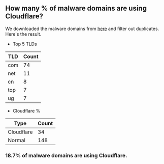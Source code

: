 ## How many % of malware domains are using Cloudflare?


We downloaded the malware domains from [here](https://urlhaus.abuse.ch) and filter out duplicates.
Here's the result.


[//]: # (start replacement)


- Top 5 TLDs

| TLD | Count |
| --- | --- |
| com | 74 |
| net | 11 |
| cn | 8 |
| top | 7 |
| ug | 7 |


- Cloudflare %

| Type | Count |
| --- | --- |
| Cloudflare | 34 |
| Normal | 148 |


### 18.7% of malware domains are using Cloudflare.